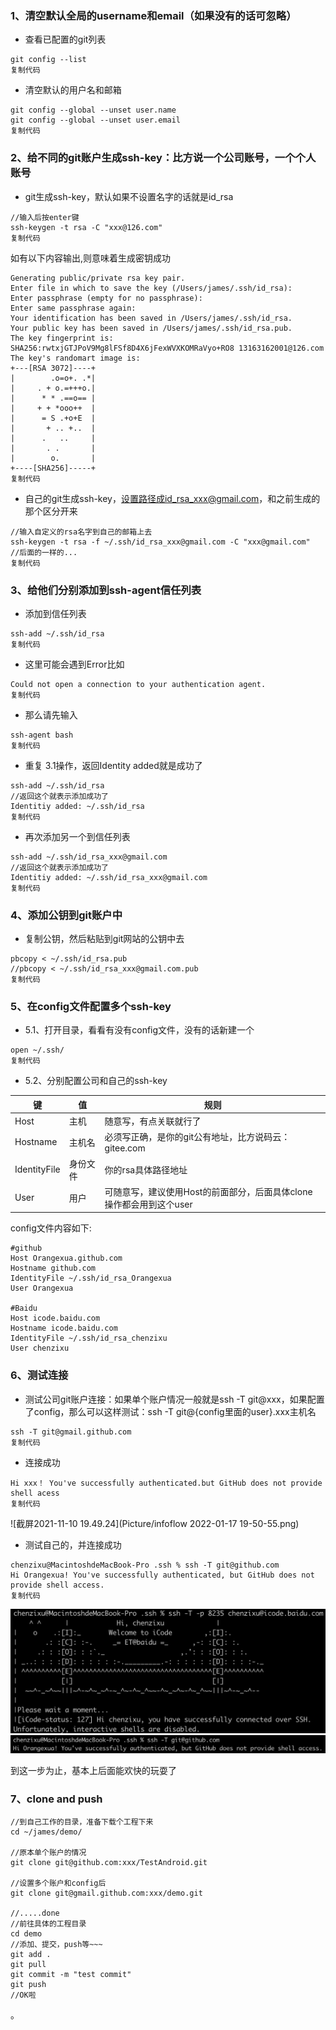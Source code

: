 ### 1、清空默认全局的username和email（如果没有的话可忽略）

- 查看已配置的git列表

```
git config --list
复制代码
```

- 清空默认的用户名和邮箱

```
git config --global --unset user.name
git config --global --unset user.email
复制代码
```

### 2、给不同的git账户生成ssh-key：比方说一个公司账号，一个个人账号

- git生成ssh-key，默认如果不设置名字的话就是id_rsa

```
//输入后按enter键
ssh-keygen -t rsa -C "xxx@126.com"
复制代码
```

如有以下内容输出,则意味着生成密钥成功

```
Generating public/private rsa key pair.
Enter file in which to save the key (/Users/james/.ssh/id_rsa):
Enter passphrase (empty for no passphrase):
Enter same passphrase again:
Your identification has been saved in /Users/james/.ssh/id_rsa.
Your public key has been saved in /Users/james/.ssh/id_rsa.pub.
The key fingerprint is:
SHA256:rwtxjGTJPoV9Mg8lFSf8D4X6jFexWVXKOMRaVyo+RO8 13163162001@126.com
The key's randomart image is:
+---[RSA 3072]----+
|        .o=o+. .*|
|     . + o.=+++o.|
|      * * .==o== |
|     + + *ooo++  |
|      = S .+o+E  |
|       + .. +..  |
|      .   ..     |
|       . .       |
|        o.       |
+----[SHA256]-----+
复制代码
```

- 自己的git生成ssh-key，设置路径成id_rsa_xxx@gmail.com，和之前生成的那个区分开来

```
//输入自定义的rsa名字到自己的邮箱上去
ssh-keygen -t rsa -f ~/.ssh/id_rsa_xxx@gmail.com -C "xxx@gmail.com"
//后面的一样的...
复制代码
```

### 3、给他们分别添加到ssh-agent信任列表

- 添加到信任列表

```
ssh-add ~/.ssh/id_rsa
复制代码
```

- 这里可能会遇到Error比如

```
Could not open a connection to your authentication agent.
复制代码
```

- 那么请先输入

```
ssh-agent bash
复制代码
```

- 重复 3.1操作，返回Identity added就是成功了

```
ssh-add ~/.ssh/id_rsa
//返回这个就表示添加成功了
Identitiy added: ~/.ssh/id_rsa
复制代码
```

- 再次添加另一个到信任列表

```
ssh-add ~/.ssh/id_rsa_xxx@gmail.com
//返回这个就表示添加成功了
Identitiy added: ~/.ssh/id_rsa_xxx@gmail.com
复制代码
```

### 4、添加公钥到git账户中

- 复制公钥，然后粘贴到git网站的公钥中去

```
pbcopy < ~/.ssh/id_rsa.pub
//pbcopy < ~/.ssh/id_rsa_xxx@gmail.com.pub
复制代码
```

### 5、在config文件配置多个ssh-key

- 5.1、打开目录，看看有没有config文件，没有的话新建一个

```
open ~/.ssh/
复制代码
```

- 5.2、分别配置公司和自己的ssh-key

| 键           | 值       | 规则                                                         |
| ------------ | -------- | ------------------------------------------------------------ |
| Host         | 主机     | 随意写，有点关联就行了                                       |
| Hostname     | 主机名   | 必须写正确，是你的git公有地址，比方说码云：gitee.com         |
| IdentityFile | 身份文件 | 你的rsa具体路径地址                                          |
| User         | 用户     | 可随意写，建议使用Host的前面部分，后面具体clone操作都会用到这个user |

config文件内容如下:

```
#github
Host Orangexua.github.com
Hostname github.com
IdentityFile ~/.ssh/id_rsa_Orangexua
User Orangexua

#Baidu
Host icode.baidu.com
Hostname icode.baidu.com
IdentityFile ~/.ssh/id_rsa_chenzixu
User chenzixu
```

### 6、测试连接

- 测试公司git账户连接：如果单个账户情况一般就是ssh -T git@xxx，如果配置了config，那么可以这样测试：ssh -T git@{config里面的user}.xxx主机名

```
ssh -T git@gmail.github.com
复制代码
```

- 连接成功

```
Hi xxx！ You've successfully authenticated.but GitHub does not provide shell acess
复制代码
```

![截屏2021-11-10 19.49.24](Picture/infoflow 2022-01-17 19-50-55.png)

- 测试自己的，并连接成功

```
chenzixu@MacintoshdeMacBook-Pro .ssh % ssh -T git@github.com
Hi Orangexua! You've successfully authenticated, but GitHub does not provide shell access.
复制代码
```

![截屏2021-11-22 19.48.17](../Picture/pic1.png)
![截屏2021-11-22 19.48.17](../Picture/pic2.png)

到这一步为止，基本上后面能欢快的玩耍了

### 7、clone and push

```
//到自己工作的目录，准备下载个工程下来
cd ~/james/demo/
  
//原本单个账户的情况
git clone git@github.com:xxx/TestAndroid.git

//设置多个账户和config后
git clone git@gmail.github.com:xxx/demo.git

//.....done
//前往具体的工程目录
cd demo
//添加、提交，push等~~~
git add .
git pull
git commit -m "test commit"
git push
//OK啦
```

。